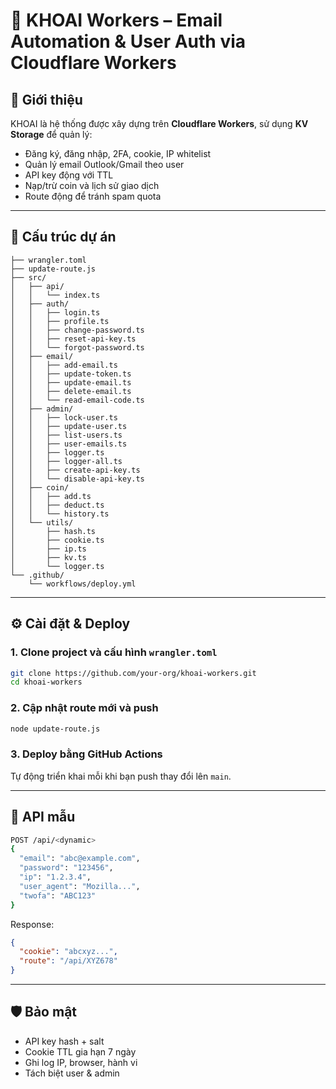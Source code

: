 # 🥔 KHOAI Workers – Email Automation & User Auth via Cloudflare Workers

## 🔧 Giới thiệu

KHOAI là hệ thống được xây dựng trên **Cloudflare Workers**, sử dụng **KV Storage** để quản lý:
- Đăng ký, đăng nhập, 2FA, cookie, IP whitelist
- Quản lý email Outlook/Gmail theo user
- API key động với TTL
- Nạp/trừ coin và lịch sử giao dịch
- Route động để tránh spam quota

---

## 🚀 Cấu trúc dự án

```
├── wrangler.toml
├── update-route.js
├── src/
│   ├── api/
│   │   └── index.ts
│   ├── auth/
│   │   ├── login.ts
│   │   ├── profile.ts
│   │   ├── change-password.ts
│   │   ├── reset-api-key.ts
│   │   └── forgot-password.ts
│   ├── email/
│   │   ├── add-email.ts
│   │   ├── update-token.ts
│   │   ├── update-email.ts
│   │   ├── delete-email.ts
│   │   └── read-email-code.ts
│   ├── admin/
│   │   ├── lock-user.ts
│   │   ├── update-user.ts
│   │   ├── list-users.ts
│   │   ├── user-emails.ts
│   │   ├── logger.ts
│   │   ├── logger-all.ts
│   │   ├── create-api-key.ts
│   │   └── disable-api-key.ts
│   ├── coin/
│   │   ├── add.ts
│   │   ├── deduct.ts
│   │   └── history.ts
│   └── utils/
│       ├── hash.ts
│       ├── cookie.ts
│       ├── ip.ts
│       ├── kv.ts
│       └── logger.ts
└── .github/
    └── workflows/deploy.yml
```

---

## ⚙️ Cài đặt & Deploy

### 1. Clone project và cấu hình `wrangler.toml`
```bash
git clone https://github.com/your-org/khoai-workers.git
cd khoai-workers
```

### 2. Cập nhật route mới và push

```bash
node update-route.js
```

### 3. Deploy bằng GitHub Actions

Tự động triển khai mỗi khi bạn push thay đổi lên `main`.

---

## 🧪 API mẫu

```bash
POST /api/<dynamic>
{
  "email": "abc@example.com",
  "password": "123456",
  "ip": "1.2.3.4",
  "user_agent": "Mozilla...",
  "twofa": "ABC123"
}
```

Response:
```json
{
  "cookie": "abcxyz...",
  "route": "/api/XYZ678"
}
```

---

## 🛡️ Bảo mật

- API key hash + salt
- Cookie TTL gia hạn 7 ngày
- Ghi log IP, browser, hành vi
- Tách biệt user & admin
